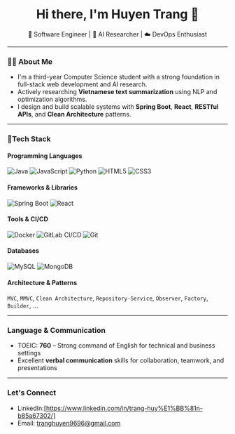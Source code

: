 <h1 align="center">Hi there, I'm Huyen Trang 👋</h1>

<p align="center">
  🚀 Software Engineer | 🧠 AI Researcher | ☁️ DevOps Enthusiast
</p>

---

### 👨‍💻 About Me

- I'm a third-year Computer Science student with a strong foundation in full-stack web development and AI research.
- Actively researching **Vietnamese text summarization** using NLP and optimization algorithms.
- I design and build scalable systems with **Spring Boot**, **React**, **RESTful APIs**, and **Clean Architecture** patterns.
---

### 🔧Tech Stack

#### Programming Languages
![Java](https://img.shields.io/badge/Java-%23ED8B00.svg?&style=flat&logo=java&logoColor=white)
![JavaScript](https://img.shields.io/badge/JavaScript-%23F7DF1E.svg?&style=flat&logo=javascript&logoColor=black)
![Python](https://img.shields.io/badge/Python-%233776AB.svg?&style=flat&logo=python&logoColor=white)
![HTML5](https://img.shields.io/badge/HTML5-%23E34F26.svg?&style=flat&logo=html5&logoColor=white)
![CSS3](https://img.shields.io/badge/CSS3-%231572B6.svg?&style=flat&logo=css3&logoColor=white)

#### Frameworks & Libraries
![Spring Boot](https://img.shields.io/badge/Spring_Boot-%236DB33F.svg?&style=flat&logo=spring-boot&logoColor=white)
![React](https://img.shields.io/badge/React-%2320232a.svg?&style=flat&logo=react&logoColor=%2361DAFB)

#### Tools & CI/CD
![Docker](https://img.shields.io/badge/Docker-%232496ED.svg?&style=flat&logo=docker&logoColor=white)
![GitLab CI/CD](https://img.shields.io/badge/GitLab_CI%2FCD-%23FC6D26.svg?&style=flat&logo=gitlab&logoColor=white)
![Git](https://img.shields.io/badge/Git-%23F05032.svg?&style=flat&logo=git&logoColor=white)

#### Databases
![MySQL](https://img.shields.io/badge/MySQL-%2300f.svg?&style=flat&logo=mysql&logoColor=white)
![MongoDB](https://img.shields.io/badge/MongoDB-%2347A248.svg?&style=flat&logo=mongodb&logoColor=white)

#### Architecture & Patterns
`MVC`, `MMVC`, `Clean Architecture`, `Repository-Service`, `Observer`, `Factory`, `Builder`, ...

---

### Language & Communication

- TOEIC: **760** – Strong command of English for technical and business settings  
- Excellent **verbal communication** skills for collaboration, teamwork, and presentations

---

### Let's Connect

- LinkedIn:[https://www.linkedin.com/in/trang-huy%E1%BB%81n-b85a67302/]
- Email: tranghuyen9696@gmail.com

